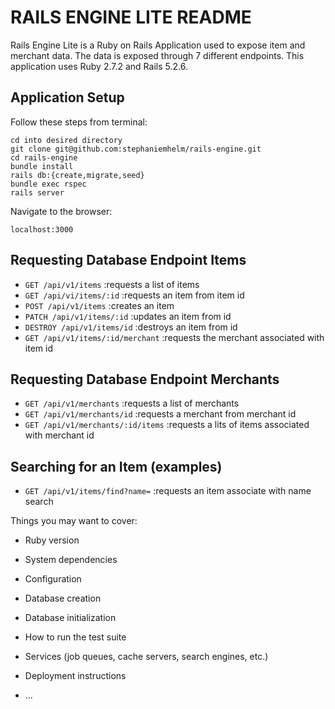 # RAILS ENGINE LITE README

Rails Engine Lite is a Ruby on Rails Application used to expose item and merchant data.  The data is exposed through 7 different endpoints.
This application uses Ruby 2.7.2 and Rails 5.2.6.

## Application Setup 

Follow these steps from terminal:
```
cd into desired directory
git clone git@github.com:stephaniemhelm/rails-engine.git
cd rails-engine
bundle install
rails db:{create,migrate,seed}
bundle exec rspec
rails server
```
Navigate to the browser:
```
localhost:3000
```

## Requesting Database Endpoint Items

- `GET /api/v1/items`                 :requests a list of items
- `GET /api/vi/items/:id`             :requests an item from item id
- `POST /api/v1/items`                :creates an item
- `PATCH /api/v1/items/:id`           :updates an item from id
- `DESTROY /api/v1/items/id`          :destroys an item from id
- `GET /api/v1/items/:id/merchant`    :requests the merchant associated with item id

## Requesting Database Endpoint Merchants

- `GET /api/v1/merchants`             :requests a list of merchants
- `GET /api/v1/merchants/id`          :requests a merchant from merchant id 
- `GET /api/v1/merchants/:id/items`   :requests a lits of items associated with merchant id

## Searching for an Item (examples) 

- `GET /api/v1/items/find?name=`      :requests an item associate with name search


Things you may want to cover:

* Ruby version

* System dependencies

* Configuration

* Database creation

* Database initialization

* How to run the test suite

* Services (job queues, cache servers, search engines, etc.)

* Deployment instructions

* ...
